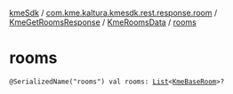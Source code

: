 [kmeSdk](../../../index.md) / [com.kme.kaltura.kmesdk.rest.response.room](../../index.md) / [KmeGetRoomsResponse](../index.md) / [KmeRoomsData](index.md) / [rooms](./rooms.md)

# rooms

`@SerializedName("rooms") val rooms: `[`List`](https://kotlinlang.org/api/latest/jvm/stdlib/kotlin.collections/-list/index.html)`<`[`KmeBaseRoom`](../../-kme-base-room/index.md)`>?`